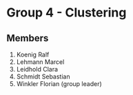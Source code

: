 # Group 4 - Clustering

## Members

1. Koenig Ralf
2. Lehmann Marcel
3. Leidhold Clara
4. Schmidt Sebastian
5. Winkler Florian (group leader)
